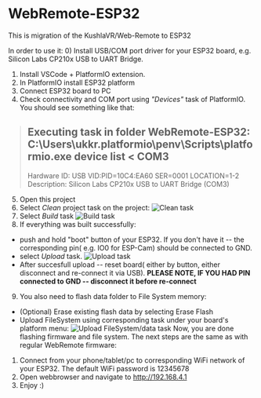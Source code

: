 # WebRemote-ESP32
This is migration of the KushlaVR/Web-Remote to ESP32

In order to use it:
0) Install USB/COM port driver for your ESP32 board, e.g. Silicon Labs CP210x USB to UART Bridge.
1) Install VSCode + PlatformIO extension.
2) In PlatformIO install ESP32 platform
3) Connect ESP32 board to PC
4) Check connectivity and COM port using *"Devices"* task of PlatformIO.
You should see something like that:
 > Executing task in folder WebRemote-ESP32: C:\Users\ukkr\.platformio\penv\Scripts\platformio.exe device list <
 > COM3
 > ----
 > Hardware ID: USB VID:PID=10C4:EA60 SER=0001 LOCATION=1-2  
 > Description: Silicon Labs CP210x USB to UART Bridge (COM3)

5) Open this project 
6) Select *Clean* project task on the project:
![Clean task](https://github.com/krukhlis/WebRemote-ESP32/blob/assets/Clean.PNG)
7) Select *Build* task
![Build task](https://github.com/krukhlis/WebRemote-ESP32/blob/assets/Build.PNG)
8) If everything was built successfully:
* push and hold "boot" button of your ESP32. If you don't have it -- the corresponding pin( e.g. IO0 for ESP-Cam) should be connected to GND. 
* select *Upload* task.
![Upload task](https://github.com/krukhlis/WebRemote-ESP32/blob/assets/Upload.PNG)
* After succesfull upload -- reset board( either by button, either disconnect and re-connect it via USB). 
**PLEASE NOTE, IF YOU HAD PIN connected to GND -- disconnect it before re-connect**
9) You also need to flash data folder to File System memory:
* (Optional) Erase existing flash data by selecting Erase Flash
* Upload FileSystem using corresponding task under your board's platform menu:
![Upload FileSystem/data task](https://github.com/krukhlis/WebRemote-ESP32/blob/assets/UploadFS.PNG)
Now, you are done flashing firmware and file system. The next steps are the same as with regular WebRemote firmware:
1) Connect from your phone/tablet/pc to corresponding WiFi network of your ESP32. The default WiFi password is 12345678
2) Open webbrowser and navigate to http://192.168.4.1
3) Enjoy :)
